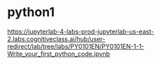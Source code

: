# python1
https://jupyterlab-4-labs-prod-jupyterlab-us-east-2.labs.cognitiveclass.ai/hub/user-redirect/lab/tree/labs/PY0101EN/PY0101EN-1-1-Write_your_first_python_code.ipynb
